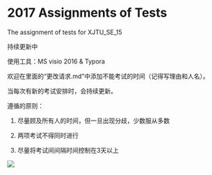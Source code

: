 # 2017 Assignments of Tests
The assignment of tests for XJTU_SE_15

持续更新中

使用工具：MS visio 2016 & Typora

欢迎在里面的“更改请求.md”中添加不能考试的时间（记得写理由和人名）。

当每次有新的考试安排时，会持续更新。

遵循的原则：

1. 尽量顾及所有人的时间，但一旦出现分歧，少数服从多数

2. 两项考试不得同时进行

3. 尽量将考试间间隔时间控制在3天以上

![](https://raw.githubusercontent.com/samonysh/2017-Assignments-of-Tests/master/%E8%80%83%E8%AF%95%E5%AE%89%E6%8E%9201.jpg)
